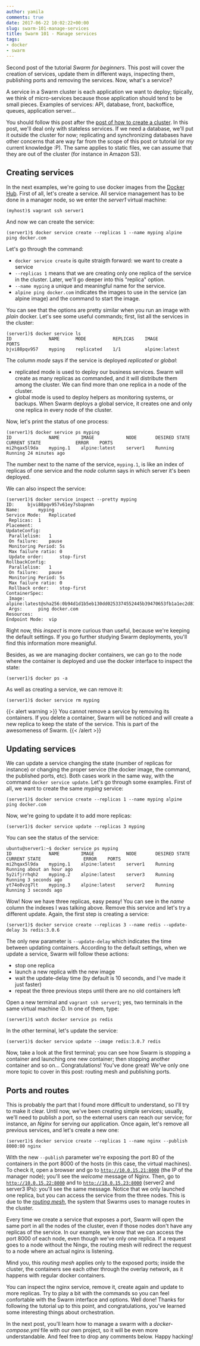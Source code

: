 ```yaml
---
author: yamila
comments: true
date: 2017-06-22 10:02:22+00:00
slug: swarm-101-manage-services
title: Swarm 101 - Manage services
tags:
- docker
- swarm
---
```


Second post of the tutorial <em>Swarm for beginners</em>. This post will cover the creation of services, update them in different ways, inspecting them, publishing ports and removing the services. Now, what's a service?
<!--more-->

A service in a Swarm cluster is each application we want to deploy; tipically, we think of micro-services because those application should tend to be small pieces. Examples of services: API, database, front, backoffice, queues, application server...

You should follow this post after the <a href="http://moduslaborandi.net/2017/06/swarm-101-create-a-cluster/" target="_new">post of how to create a cluster</a>. In this post, we'll deal only with stateless services. If we need a database, we'll put it outside the cluster for now; replicating and synchronizing databases have other concerns that are way far from the scope of this post or tutorial (or my current knowledge :P). The same applies to static files, we can assume that they are out of the cluster (for instance in Amazon S3).

<h2>Creating services</h2>

In the next examples, we're going to use docker images from the <a href="https://hub.docker.com/" target="_new">Docker Hub</a>. First of all, let's create a service. All service management has to be done in a manager node, so we enter the <em>server1</em> virtual machine:

```
(myhost)$ vagrant ssh server1
```

And now we can create the service:
```
(server1)$ docker service create --replicas 1 --name myping alpine ping docker.com
```
Let's go through the command:

- <code>docker service create</code> is quite straigth forward: we want to create a service
- <code>--replicas 1</code> means that we are creating only one replica of the service in the cluster. Later, we'll go deeper into this "replica" option.
- <code>--name myping</code> a unique and meaningful name for the service.
- <code>alpine ping docker.com</code> indicates the images to use in the service (an alpine image) and the command to start the image.

You can see that the options are pretty similar when you run an image with <em>plain</em> docker. Let's see some useful commands; first, list all the services in the cluster:
```
(server1)$ docker service ls
ID              NAME      MODE          REPLICAS    IMAGE            PORTS
bjvi88pqv957    myping    replicated    1/1         alpine:latest
```

The column <em>mode</em> says if the service is deployed <em>replicated</em> or <em>global</em>:

- replicated mode is used to deploy our business services. Swarm will create as many replicas as commanded, and it will distribute them among the cluster. We can find more than one replica in a node of the cluster.
- global mode is used to deploy helpers as monitoring systems, or backups. When Swarm deploys a global service, it creates one and only one replica in every node of the cluster.

Now, let's print the status of one process:
```
(server1)$ docker service ps myping
ID              NAME        IMAGE            NODE       DESIRED STATE    CURRENT STATE             ERROR    PORTS
mi2hqax5l9da    myping.1    alpine:latest    server1    Running          Running 24 minutes ago
```

The number next to the name of the service, <code>myping.1</code>, is like an index of replicas of one service and the <em>node</em> column says in which server it's been deployed.

We can also inspect the service:
```
(server1)$ docker service inspect --pretty myping
ID:		bjvi88pqv957v61ey7sbapnmn
Name:		myping
Service Mode:	Replicated
 Replicas:	1
Placement:
UpdateConfig:
 Parallelism:	1
 On failure:	pause
 Monitoring Period: 5s
 Max failure ratio: 0
 Update order:      stop-first
RollbackConfig:
 Parallelism:	1
 On failure:	pause
 Monitoring Period: 5s
 Max failure ratio: 0
 Rollback order:    stop-first
ContainerSpec:
 Image:		alpine:latest@sha256:0b94d1d1b5eb130dd0253374552445b39470653fb1a1ec2d81490948876e462c
 Args:		ping docker.com
Resources:
Endpoint Mode:	vip
```

Right now, this <em>inspect</em> is more curious than useful, because we're keeping the default settings. If you go further studying Swarm deployments, you'll find this information more meanigful.

Besides, as we are managing docker containers, we can go to the node where the container is deployed and use the docker interface to inspect the state:
```
(server1)$ docker ps -a
```

As well as creating a service, we can remove it:
```
(server1)$ docker service rm myping
```

{{< alert warning >}} You cannot remove a service by removing its containers. If you delete a container, Swarm will be noticed and will create a new replica to keep the state of the service. This is part of the awesomeness of Swarm. {{< /alert >}}

<h2>Updating services</h2>

We can update a service changing the state (number of replicas for instance) or changing the proper service (the docker image, the command, the published ports, etc). Both cases work in the same way, with the command <code>docker service update</code>. Let's go through some examples. First of all, we want to create the same <em>myping</em> service:
```
(server1)$ docker service create --replicas 1 --name myping alpine ping docker.com
```

Now, we're going to update it to add more replicas:
```
(server1)$ docker service update --replicas 3 myping
```

You can see the status of the service:
```
ubuntu@server1:~$ docker service ps myping
ID              NAME        IMAGE            NODE       DESIRED STATE    CURRENT STATE                ERROR    PORTS
mi2hqax5l9da    myping.1    alpine:latest    server1    Running          Running about an hour ago
5y2ifjrrhqh2    myping.2    alpine:latest    server3    Running          Running 3 seconds ago
yt74o8vzg7lt    myping.3    alpine:latest    server2    Running          Running 3 seconds ago
```

Wow! Now we have three replicas, easy peasy! You can see in the <em>name</em> column the indexes I was talking above. Remove this service and let's try a different update. Again, the first step is creating a service:
```
(server1)$ docker service create --replicas 3 --name redis --update-delay 3s redis:3.0.6
```

The only new parameter is <code>--update-delay</code> which indicates the time between updating containers. According to the default settings, when we update a service, Swarm will follow these actions:

- stop one replica
- launch a new replica with the new image
- wait the update-delay time (by default is 10 seconds, and I've made it just faster)
- repeat the three previous steps until there are no old containers left

Open a new terminal and <code>vagrant ssh server1</code>; yes, two terminals in the same virtual machine :D. In one of them, type:
```
(server1)$ watch docker service ps redis
```

In the other terminal, let's update the service:
```
(server1)$ docker service update --image redis:3.0.7 redis
```

Now, take a look at the first terminal; you can see how Swarm is stopping a container and launching one new container; then stopping another container and so on... Congratulations! You've done great! We've only one more topic to cover in this post: routing mesh and publishing ports.

<h2>Ports and routes</h2>

This is probably the part that I found more difficult to understand, so I'll try to make it clear. Until now, we've been creating simple services; usually, we'll need to publish a port, so the external users can reach our service; for instance, an <em>Nginx</em> for serving our application. Once again, let's remove all previous services, and let's create a new one:
```
(server1)$ docker service create --replicas 1 --name nginx --publish 8000:80 nginx
```
With the new <code>--publish</code> parameter we're exposing the port 80 of the containers in the port 8000 of the hosts (in this case, the virtual machines). To check it, open a browser and go to <code>http://10.0.15.21:8000</code> (the IP of the manager node); you'll see the <em>welcome</em> message of Nginx. Then, go to <code>http://10.0.15.22:8000</code> and to <code>http://10.0.15.23:8000</code> (server2 and server3 IPs): you'll see the same message. Notice that we only launched one replica, but you can access the service from the three nodes. This is due to the <a href="https://docs.docker.com/engine/swarm/ingress/" target="_new"><em>routing mesh</em></a>, the system that Swarms uses to manage routes in the cluster.

Every time we create a service that exposes a port, Swarm will open the same port in all the nodes of the cluster, even if those nodes don't have any replicas of the service. In our example, we know that we can access the port 8000 of each node, even though we've only one replica. If a request goes to a node without the Ningx, the routing mesh will redirect the request to a node where an actual nginx is listening.

Mind you, this <em>routing mesh</em> applies only to the exposed ports; inside the cluster, the containers see each other through the overlay network, as it happens with regular docker containers.

You can inspect the nginx service, remove it, create again and update to more replicas. Try to play a bit with the commands so you can feel confortable with the Swarm interface and options. Well done! Thanks for following the tutorial up to this point, and congratulations, you've learned some interesting things about orchestration.

In the next post, you'll learn how to manage a swarm with a <em>docker-compose.yml</em> file with our own project, so it will be even more understandable. And feel free to drop any comments below. Happy hacking!
